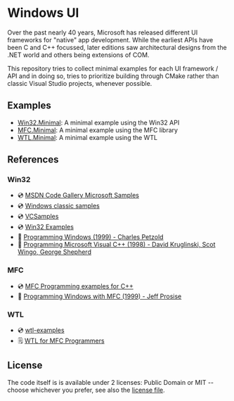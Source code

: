 # Windows UI

Over the past nearly 40 years, Microsoft has released different UI frameworks for "native" app development. While the earliest APIs have been C and C++ focussed, later editions saw architectural designs from the .NET world and others being extensions of COM.

This repository tries to collect minimal examples for each UI framework / API and in doing so, tries to prioritize building through CMake rather than classic Visual Studio projects, whenever possible.

## Examples

- [Win32.Minimal](Win32.Minimal/): A minimal example using the Win32 API
- [MFC.Minimal](MFC.Minimal/): A minimal example using the MFC library
- [WTL.Minimal](WTL.Minimal/): A minimal example using the WTL

## References

### Win32

- 💿 [MSDN Code Gallery Microsoft Samples](https://github.com/microsoftarchive/msdn-code-gallery-microsoft)
- 💿 [Windows classic samples](https://github.com/Microsoft/Windows-classic-samples)
- 💿 [VCSamples](https://github.com/microsoft/VCSamples)
- 💿 [Win32 Examples](https://github.com/gammasoft71/Examples_Win32)
- 📘 [Programming Windows (1999) - Charles Petzold](https://archive.org/details/programmingwindo0000petz_l2m9)
- 📘 [Programming Microsoft Visual C++ (1998) - David Kruglinski, Scot Wingo, George Shepherd](https://archive.org/details/programmingmicro00krug)

### MFC

- 💿 [MFC Programming examples for C++](https://github.com/fatrolls/MFC-Examples)
- 📘 [Programming Windows with MFC (1999) - Jeff Prosise](https://archive.org/details/programmingwindo02edpros)

### WTL

- 💿 [wtl-examples](https://github.com/wyrover/wtl-examples)
- 🗒️ [WTL for MFC Programmers](https://www.codeproject.com/KB/wtl/wtl4mfc1.aspx)

## License

The code itself is is available under 2 licenses: Public Domain or MIT -- choose whichever you prefer, see also the [license file](LICENSE.md).